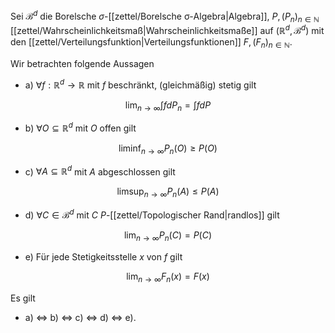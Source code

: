 Sei $\mathscr{B}^d$ die Borelsche $\sigma$-[[zettel/Borelsche σ-Algebra|Algebra]], $P, (P_n)_{n \in \mathbb{N}}$ [[zettel/Wahrscheinlichkeitsmaß|Wahrscheinlichkeitsmaße]] auf $(\mathbb{R}^d, \mathscr{B}^d)$ mit den [[zettel/Verteilungsfunktion|Verteilungsfunktionen]] $F, (F_n)_{n \in \mathbb{N}}$.

Wir betrachten folgende Aussagen
- a) $\forall f : \mathbb{R}^d \to \mathbb{R}$ mit $f$ beschränkt, (gleichmäßig) stetig gilt

$$
	\lim_{n \to \infty} \int f dP_n = \int f dP
$$

- b) $\forall O \subseteq \mathbb{R}^d$ mit $O$ offen gilt

$$
	\liminf_{n \to \infty} P_n(O) \ge P(O)
$$

- c) $\forall A \subseteq \mathbb{R}^d$ mit $A$ abgeschlossen gilt

$$
	\limsup_{n \to \infty} P_n(A) \le P(A)
$$

- d) $\forall C \in \mathscr{B}^d$ mit $C$ $P$-[[zettel/Topologischer Rand|randlos]] gilt

$$
	\lim_{n \to \infty} P_n(C) = P(C)
$$

- e) Für jede Stetigkeitsstelle $x$ von $f$ gilt

$$
	\lim_{n \to \infty} F_n(x) = F(x)
$$

Es gilt
- a) $\iff$ b) $\iff$ c) $\iff$ d) $\iff$ e).